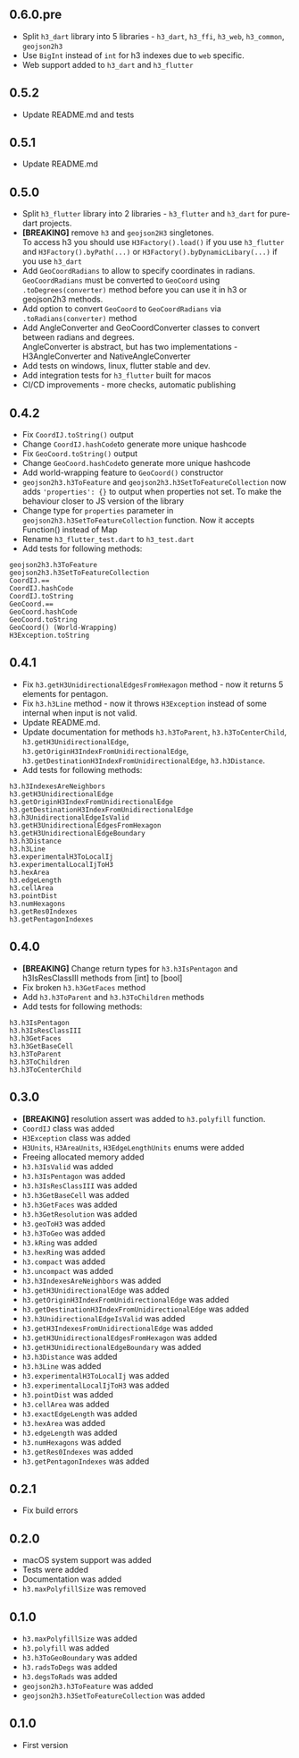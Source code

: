 ## 0.6.0.pre
* Split `h3_dart` library into 5 libraries - `h3_dart`, `h3_ffi`, `h3_web`, `h3_common`, `geojson2h3`
* Use `BigInt` instead of `int` for h3 indexes due to `web` specific.
* Web support added to `h3_dart` and `h3_flutter`
## 0.5.2
* Update README.md and tests
## 0.5.1
* Update README.md

## 0.5.0
* Split `h3_flutter` library into 2 libraries - `h3_flutter` and `h3_dart` for pure-dart projects.
* **[BREAKING]** remove `h3` and `geojson2H3` singletones.  
  To access h3 you should use `H3Factory().load()` if you use `h3_flutter` and `H3Factory().byPath(...)` or `H3Factory().byDynamicLibary(...)` if you use `h3_dart`
* Add `GeoCoordRadians` to allow to specify coordinates in radians.  
  `GeoCoordRadians` must be converted to `GeoCoord` using `.toDegrees(converter)` method before you can use it in h3 or geojson2h3 methods.
* Add option to convert `GeoCoord` to `GeoCoordRadians` via `.toRadians(converter)` method
* Add AngleConverter and GeoCoordConverter classes to convert between radians and degrees.  
  AngleConverter is abstract, but has two implementations - H3AngleConverter and NativeAngleConverter
* Add tests on windows, linux, flutter stable and dev.
* Add integration tests for `h3_flutter` built for macos
* CI/CD improvements - more checks, automatic publishing

## 0.4.2
* Fix `CoordIJ.toString()` output
* Change `CoordIJ.hashCode`to generate more unique hashcode
* Fix `GeoCoord.toString()` output
* Change `GeoCoord.hashCode`to generate more unique hashcode
* Add world-wrapping feature to `GeoCoord()` constructor
* `geojson2h3.h3ToFeature` and `geojson2h3.h3SetToFeatureCollection` now adds `'properties': {}` to output when properties not set. To make the behaviour closer to JS version of the library
* Change type for `properties` parameter in `geojson2h3.h3SetToFeatureCollection` function. Now it accepts Function() instead of Map
* Rename `h3_flutter_test.dart` to `h3_test.dart`
* Add tests for following methods:
```
geojson2h3.h3ToFeature
geojson2h3.h3SetToFeatureCollection
CoordIJ.==
CoordIJ.hashCode
CoordIJ.toString
GeoCoord.==
GeoCoord.hashCode
GeoCoord.toString
GeoCoord() (World-Wrapping)
H3Exception.toString
```

## 0.4.1
* Fix `h3.getH3UnidirectionalEdgesFromHexagon` method - now it returns 5 elements for pentagon.
* Fix `h3.h3Line` method - now it throws `H3Exception` instead of some internal when input is not valid.
* Update README.md.
* Update documentation for methods `h3.h3ToParent`, `h3.h3ToCenterChild`, `h3.getH3UnidirectionalEdge`, `h3.getOriginH3IndexFromUnidirectionalEdge`, `h3.getDestinationH3IndexFromUnidirectionalEdge`, `h3.h3Distance`.
* Add tests for following methods:
```
h3.h3IndexesAreNeighbors
h3.getH3UnidirectionalEdge
h3.getOriginH3IndexFromUnidirectionalEdge
h3.getDestinationH3IndexFromUnidirectionalEdge
h3.h3UnidirectionalEdgeIsValid
h3.getH3UnidirectionalEdgesFromHexagon
h3.getH3UnidirectionalEdgeBoundary
h3.h3Distance
h3.h3Line
h3.experimentalH3ToLocalIj
h3.experimentalLocalIjToH3
h3.hexArea
h3.edgeLength
h3.cellArea
h3.pointDist
h3.numHexagons
h3.getRes0Indexes
h3.getPentagonIndexes
```

## 0.4.0
* **[BREAKING]** Change return types for `h3.h3IsPentagon` and h3IsResClassIII methods from [int] to [bool]
* Fix broken `h3.h3GetFaces` method
* Add `h3.h3ToParent` and `h3.h3ToChildren` methods
* Add tests for following methods:
```
h3.h3IsPentagon
h3.h3IsResClassIII
h3.h3GetFaces
h3.h3GetBaseCell
h3.h3ToParent
h3.h3ToChildren
h3.h3ToCenterChild
```

## 0.3.0
* **[BREAKING]** resolution assert was added to `h3.polyfill` function.
* `CoordIJ` class was added
* `H3Exception` class was added
* `H3Units`, `H3AreaUnits`, `H3EdgeLengthUnits` enums were added
* Freeing allocated memory added
* `h3.h3IsValid` was added
* `h3.h3IsPentagon` was added
* `h3.h3IsResClassIII` was added
* `h3.h3GetBaseCell` was added
* `h3.h3GetFaces` was added
* `h3.h3GetResolution` was added
* `h3.geoToH3` was added
* `h3.h3ToGeo` was added
* `h3.kRing` was added
* `h3.hexRing` was added
* `h3.compact` was added
* `h3.uncompact` was added
* `h3.h3IndexesAreNeighbors` was added
* `h3.getH3UnidirectionalEdge` was added
* `h3.getOriginH3IndexFromUnidirectionalEdge` was added
* `h3.getDestinationH3IndexFromUnidirectionalEdge` was added
* `h3.h3UnidirectionalEdgeIsValid` was added
* `h3.getH3IndexesFromUnidirectionalEdge` was added
* `h3.getH3UnidirectionalEdgesFromHexagon` was added
* `h3.getH3UnidirectionalEdgeBoundary` was added
* `h3.h3Distance` was added
* `h3.h3Line` was added
* `h3.experimentalH3ToLocalIj` was added
* `h3.experimentalLocalIjToH3` was added
* `h3.pointDist` was added
* `h3.cellArea` was added
* `h3.exactEdgeLength` was added
* `h3.hexArea` was added
* `h3.edgeLength` was added
* `h3.numHexagons` was added
* `h3.getRes0Indexes` was added
* `h3.getPentagonIndexes` was added


## 0.2.1

* Fix build errors

## 0.2.0

* macOS system support was added
* Tests were added
* Documentation was added
* `h3.maxPolyfillSize` was removed
## 0.1.0

* `h3.maxPolyfillSize` was added
* `h3.polyfill` was added
* `h3.h3ToGeoBoundary` was added
* `h3.radsToDegs` was added
* `h3.degsToRads` was added
* `geojson2h3.h3ToFeature` was added
* `geojson2h3.h3SetToFeatureCollection` was added

## 0.1.0

* First version
